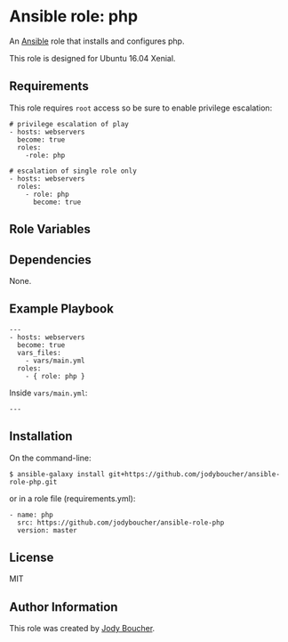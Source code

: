 # Ansible role: php

An [Ansible](https://www.ansible.com/) role that installs and configures php.

This role is designed for Ubuntu 16.04 Xenial.

## Requirements

This role requires `root` access so be sure to enable privilege escalation:

```
# privilege escalation of play
- hosts: webservers
  become: true
  roles:
    -role: php

# escalation of single role only
- hosts: webservers
  roles:
    - role: php
      become: true
```

## Role Variables


## Dependencies

None.

## Example Playbook

```
---
- hosts: webservers
  become: true
  vars_files:
    - vars/main.yml
  roles:
    - { role: php }
```

Inside `vars/main.yml`:

```
---
```

## Installation

On the command-line:
```
$ ansible-galaxy install git+https://github.com/jodyboucher/ansible-role-php.git
```

or in a role file (requirements.yml):

```
- name: php
  src: https://github.com/jodyboucher/ansible-role-php
  version: master
```

## License

MIT

## Author Information

This role was created by [Jody Boucher](https://jodyboucher.com/).
